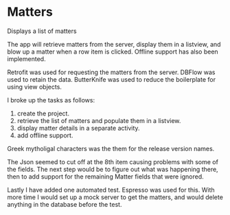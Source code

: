 # Matters
Displays a list of matters

The app will retrieve matters from the server, display them in a listview, and blow up a matter when a row item is clicked.
Offline support has also been implemented.

Retrofit was used for requesting the matters from the server.
DBFlow was used to retain the data.
ButterKnife was used to reduce the boilerplate for using view objects.

I broke up the tasks as follows:
1. create the project.
2. retrieve the list of matters and populate them in a listview.
3. display matter details in a separate activity.
4. add offline support.

Greek mytholigal characters was the them for the release version names.

The Json seemed to cut off at the 8th item causing problems with some of the fields.
The next step would be to figure out what was happening there,
then to add support for the remaining Matter fields that were ignored.

Lastly I have added one automated test.
Espresso was used for this.
With more time I would set up a mock server to get the matters, and would delete anything in the database before the test.

